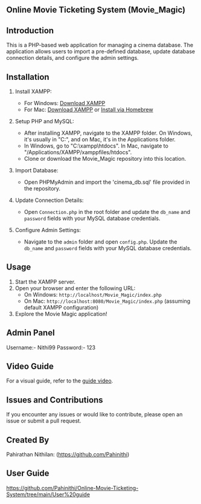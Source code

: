 ## Online Movie Ticketing System (Movie_Magic) 

## Introduction

This is a PHP-based web application for managing a cinema database. The application allows users to import a pre-defined database, update database connection details, and configure the admin settings.

## Installation

1. Install XAMPP:
   - For Windows: [Download XAMPP](https://www.apachefriends.org/download.html)
   - For Mac: [Download XAMPP](https://sourceforge.net/projects/xampp/files/XAMPP%20Mac%20OS%20X) or [Install via Homebrew](https://formulae.brew.sh/cask/xampp)

2. Setup PHP and MySQL:
   - After installing XAMPP, navigate to the XAMPP folder. On Windows, it's usually in "C:\", and on Mac, it's in the Applications folder.
   - In Windows, go to "C:\xampp\htdocs". In Mac, navigate to "/Applications/XAMPP/xamppfiles/htdocs".
   - Clone or download the Movie_Magic repository into this location.

3. Import Database:
   - Open PHPMyAdmin and import the 'cinema_db.sql' file provided in the repository.

4. Update Connection Details:
   - Open `Connection.php` in the root folder and update the `db_name` and `password` fields with your MySQL database credentials.

5. Configure Admin Settings:
   - Navigate to the `admin` folder and open `config.php`. Update the `db_name` and `password` fields with your MySQL database credentials.


## Usage

1. Start the XAMPP server.
2. Open your browser and enter the following URL:
   - On Windows: `http://localhost/Movie_Magic/index.php`
   - On Mac: `http://localhost:8080/Movie_Magic/index.php` (assuming default XAMPP configuration)
3. Explore the Movie Magic application!


## Admin Panel

Username:- Nithi99
Password:- 123

## Video Guide
For a visual guide, refer to the [guide video](https://drive.google.com/file/d/1RFg5OF398fFif6kxrU3xSxqe7lX7lXxQ/view?usp=sharing).

## Issues and Contributions
If you encounter any issues or would like to contribute, please open an issue or submit a pull request.

## Created By
Pahirathan Nithilan: (https://github.com/Pahinithi)



## User Guide

https://github.com/Pahinithi/Online-Movie-Ticketing-System/tree/main/User%20guide





